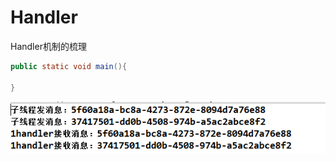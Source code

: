 # Handler
Handler机制的梳理
```java
public static void main(){

}
```

![](https://github.com/MakeWang/Handler/blob/master/image/a1.png)
